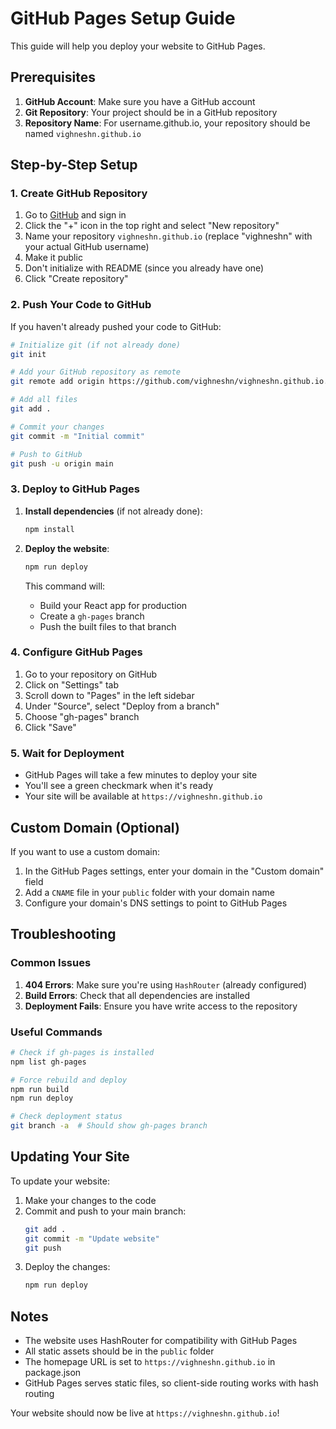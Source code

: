 # GitHub Pages Setup Guide

This guide will help you deploy your website to GitHub Pages.

## Prerequisites

1. **GitHub Account**: Make sure you have a GitHub account
2. **Git Repository**: Your project should be in a GitHub repository
3. **Repository Name**: For username.github.io, your repository should be named `vighneshn.github.io`

## Step-by-Step Setup

### 1. Create GitHub Repository

1. Go to [GitHub](https://github.com) and sign in
2. Click the "+" icon in the top right and select "New repository"
3. Name your repository `vighneshn.github.io` (replace "vighneshn" with your actual GitHub username)
4. Make it public
5. Don't initialize with README (since you already have one)
6. Click "Create repository"

### 2. Push Your Code to GitHub

If you haven't already pushed your code to GitHub:

```bash
# Initialize git (if not already done)
git init

# Add your GitHub repository as remote
git remote add origin https://github.com/vighneshn/vighneshn.github.io.git

# Add all files
git add .

# Commit your changes
git commit -m "Initial commit"

# Push to GitHub
git push -u origin main
```

### 3. Deploy to GitHub Pages

1. **Install dependencies** (if not already done):
   ```bash
   npm install
   ```

2. **Deploy the website**:
   ```bash
   npm run deploy
   ```

   This command will:
   - Build your React app for production
   - Create a `gh-pages` branch
   - Push the built files to that branch

### 4. Configure GitHub Pages

1. Go to your repository on GitHub
2. Click on "Settings" tab
3. Scroll down to "Pages" in the left sidebar
4. Under "Source", select "Deploy from a branch"
5. Choose "gh-pages" branch
6. Click "Save"

### 5. Wait for Deployment

- GitHub Pages will take a few minutes to deploy your site
- You'll see a green checkmark when it's ready
- Your site will be available at `https://vighneshn.github.io`

## Custom Domain (Optional)

If you want to use a custom domain:

1. In the GitHub Pages settings, enter your domain in the "Custom domain" field
2. Add a `CNAME` file in your `public` folder with your domain name
3. Configure your domain's DNS settings to point to GitHub Pages

## Troubleshooting

### Common Issues

1. **404 Errors**: Make sure you're using `HashRouter` (already configured)
2. **Build Errors**: Check that all dependencies are installed
3. **Deployment Fails**: Ensure you have write access to the repository

### Useful Commands

```bash
# Check if gh-pages is installed
npm list gh-pages

# Force rebuild and deploy
npm run build
npm run deploy

# Check deployment status
git branch -a  # Should show gh-pages branch
```

## Updating Your Site

To update your website:

1. Make your changes to the code
2. Commit and push to your main branch:
   ```bash
   git add .
   git commit -m "Update website"
   git push
   ```
3. Deploy the changes:
   ```bash
   npm run deploy
   ```

## Notes

- The website uses HashRouter for compatibility with GitHub Pages
- All static assets should be in the `public` folder
- The homepage URL is set to `https://vighneshn.github.io` in package.json
- GitHub Pages serves static files, so client-side routing works with hash routing

Your website should now be live at `https://vighneshn.github.io`! 